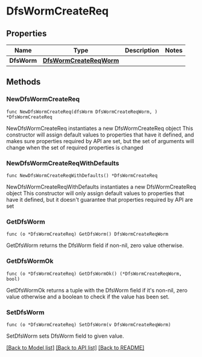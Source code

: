 # DfsWormCreateReq

## Properties

Name | Type | Description | Notes
------------ | ------------- | ------------- | -------------
**DfsWorm** | [**DfsWormCreateReqWorm**](DfsWormCreateReqWorm.md) |  | 

## Methods

### NewDfsWormCreateReq

`func NewDfsWormCreateReq(dfsWorm DfsWormCreateReqWorm, ) *DfsWormCreateReq`

NewDfsWormCreateReq instantiates a new DfsWormCreateReq object
This constructor will assign default values to properties that have it defined,
and makes sure properties required by API are set, but the set of arguments
will change when the set of required properties is changed

### NewDfsWormCreateReqWithDefaults

`func NewDfsWormCreateReqWithDefaults() *DfsWormCreateReq`

NewDfsWormCreateReqWithDefaults instantiates a new DfsWormCreateReq object
This constructor will only assign default values to properties that have it defined,
but it doesn't guarantee that properties required by API are set

### GetDfsWorm

`func (o *DfsWormCreateReq) GetDfsWorm() DfsWormCreateReqWorm`

GetDfsWorm returns the DfsWorm field if non-nil, zero value otherwise.

### GetDfsWormOk

`func (o *DfsWormCreateReq) GetDfsWormOk() (*DfsWormCreateReqWorm, bool)`

GetDfsWormOk returns a tuple with the DfsWorm field if it's non-nil, zero value otherwise
and a boolean to check if the value has been set.

### SetDfsWorm

`func (o *DfsWormCreateReq) SetDfsWorm(v DfsWormCreateReqWorm)`

SetDfsWorm sets DfsWorm field to given value.



[[Back to Model list]](../README.md#documentation-for-models) [[Back to API list]](../README.md#documentation-for-api-endpoints) [[Back to README]](../README.md)


